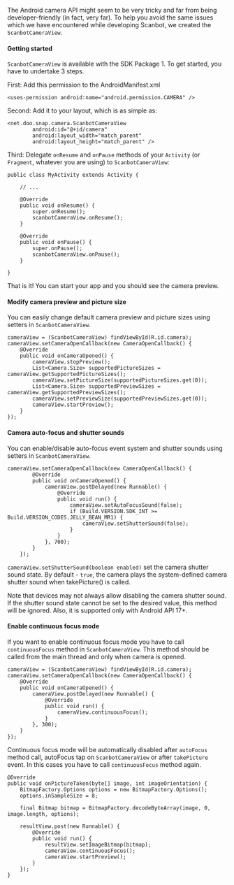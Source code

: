 The Android camera API might seem to be very tricky and far from being developer-friendly (in fact, very far). To help you avoid the same issues which we have encountered while developing Scanbot, we created the `ScanbotCameraView`.

#### Getting started

`ScanbotCameraView` is available with the SDK Package 1. To get started, you have to undertake 3 steps.

First: Add this permission to the AndroidManifest.xml

    <uses-permission android:name="android.permission.CAMERA" />

Second: Add it to your layout, which is as simple as:

    <net.doo.snap.camera.ScanbotCameraView
            android:id="@+id/camera"
            android:layout_width="match_parent"
            android:layout_height="match_parent" />

Third: Delegate `onResume` and `onPause` methods of your `Activity` (or `Fragment`, whatever you are using) to `ScanbotCameraView`:

    public class MyActivity extends Activity {

        // ...

        @Override
        public void onResume() {
            super.onResume();
            scanbotCameraView.onResume();
        }

        @Override
        public void onPause() {
            super.onPause();
            scanbotCameraView.onPause();
        }

    }

That is it! You can start your app and you should see the camera preview.

#### Modify camera preview and picture size

You can easily change default camera preview and picture sizes using setters in `ScanbotCameraView`.

    cameraView = (ScanbotCameraView) findViewById(R.id.camera);
    cameraView.setCameraOpenCallback(new CameraOpenCallback() {
        @Override
        public void onCameraOpened() {
            cameraView.stopPreview();
            List<Camera.Size> supportedPictureSizes = cameraView.getSupportedPictureSizes();
            cameraView.setPictureSize(supportedPictureSizes.get(0));
            List<Camera.Size> supportedPreviewSizes = cameraView.getSupportedPreviewSizes();
            cameraView.setPreviewSize(supportedPreviewSizes.get(0));
            cameraView.startPreview();
        }
    });

#### Camera auto-focus and shutter sounds

You can enable/disable auto-focus event system and shutter sounds using setters in `ScanbotCameraView`.

    cameraView.setCameraOpenCallback(new CameraOpenCallback() {
            @Override
            public void onCameraOpened() {
                cameraView.postDelayed(new Runnable() {
                    @Override
                    public void run() {
                        cameraView.setAutoFocusSound(false);
                        if (Build.VERSION.SDK_INT >= Build.VERSION_CODES.JELLY_BEAN_MR1) {
                            cameraView.setShutterSound(false);
                        }
                    }
                }, 700);
            }
        });
    
`cameraView.setShutterSound(boolean enabled)` set the camera shutter sound state. By default - `true`, the camera plays the system-defined camera shutter sound when takePicture() is called.

Note that devices may not always allow disabling the camera shutter sound. If the shutter sound state cannot be set to the desired value, this method will be ignored.
Also, it is supported only with Android API 17+. 

#### Enable continuous focus mode

If you want to enable continuous focus mode you have to call `continuousFocus` method in `ScanbotCameraView`.
This method should be called from the main thread and only when camera is opened.

    cameraView = (ScanbotCameraView) findViewById(R.id.camera);
    cameraView.setCameraOpenCallback(new CameraOpenCallback() {
        @Override
        public void onCameraOpened() {
            cameraView.postDelayed(new Runnable() {
                @Override
                public void run() {
                    cameraView.continuousFocus();
                }
            }, 300);
        }
    });

Continuous focus mode will be automatically disabled after `autoFocus` method call, autoFocus tap on `ScanbotCameraView` or after `takePicture` event. In this cases you have to call `continuousFocus` method again.

    @Override
    public void onPictureTaken(byte[] image, int imageOrientation) {
        BitmapFactory.Options options = new BitmapFactory.Options();
        options.inSampleSize = 8;

        final Bitmap bitmap = BitmapFactory.decodeByteArray(image, 0, image.length, options);

        resultView.post(new Runnable() {
            @Override
            public void run() {
                resultView.setImageBitmap(bitmap);
                cameraView.continuousFocus();
                cameraView.startPreview();
            }
        });
    }
